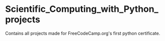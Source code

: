# Scientific_Computing_with_Python_projects
Contains all projects made for FreeCodeCamp.org's first python certificate.

